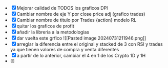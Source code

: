 - [x] Mejorar calidad de TODOS los graficos DPI
- [x] Cambiar nombre de eje Y por close price adj (grafico trades)
- [x] Cambiar nombre de titulo por Trades {action} modelo RL
- [x] quitar los graficos de profit
- [x] añadir la libreria a la metodologias
- [x] dar vuelta este grfico
 ![[Pasted image 20240731211946.png]]
- [x] arreglar la diferencia entre el original y stacked de 3 con RSI y trades ya que tienen valores de compra y venta diferentes 
- [x]  a partir de lo anterior, cambiar el 4 en 1 de los Crypto 1D y 1H
- [x] 